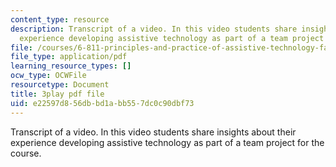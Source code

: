 ```yaml
---
content_type: resource
description: Transcript of a video. In this video students share insights about their
  experience developing assistive technology as part of a team project for the course.
file: /courses/6-811-principles-and-practice-of-assistive-technology-fall-2014/e22597d856dbbd1abb557dc0c90dbf73_6Vea2rZOA3k.pdf
file_type: application/pdf
learning_resource_types: []
ocw_type: OCWFile
resourcetype: Document
title: 3play pdf file
uid: e22597d8-56db-bd1a-bb55-7dc0c90dbf73
---
```

Transcript of a video. In this video students share insights about their experience developing assistive technology as part of a team project for the course.

